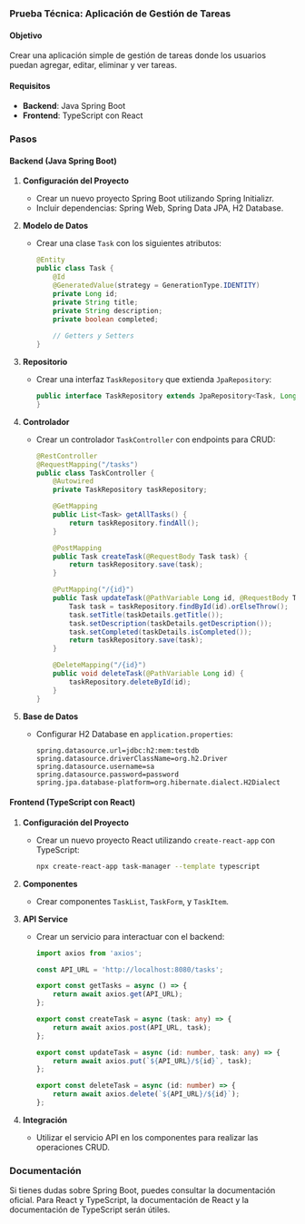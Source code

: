 ### Prueba Técnica: Aplicación de Gestión de Tareas

#### Objetivo
Crear una aplicación simple de gestión de tareas donde los usuarios puedan agregar, editar, eliminar y ver tareas.

#### Requisitos
- **Backend**: Java Spring Boot
- **Frontend**: TypeScript con React

### Pasos

#### Backend (Java Spring Boot)

1. **Configuración del Proyecto**
   - Crear un nuevo proyecto Spring Boot utilizando Spring Initializr.
   - Incluir dependencias: Spring Web, Spring Data JPA, H2 Database.

2. **Modelo de Datos**
   - Crear una clase `Task` con los siguientes atributos:
     ```java
     @Entity
     public class Task {
         @Id
         @GeneratedValue(strategy = GenerationType.IDENTITY)
         private Long id;
         private String title;
         private String description;
         private boolean completed;
         
         // Getters y Setters
     }
     ```

3. **Repositorio**
   - Crear una interfaz `TaskRepository` que extienda `JpaRepository`:
     ```java
     public interface TaskRepository extends JpaRepository<Task, Long> {
     }
     ```

4. **Controlador**
   - Crear un controlador `TaskController` con endpoints para CRUD:
     ```java
     @RestController
     @RequestMapping("/tasks")
     public class TaskController {
         @Autowired
         private TaskRepository taskRepository;

         @GetMapping
         public List<Task> getAllTasks() {
             return taskRepository.findAll();
         }

         @PostMapping
         public Task createTask(@RequestBody Task task) {
             return taskRepository.save(task);
         }

         @PutMapping("/{id}")
         public Task updateTask(@PathVariable Long id, @RequestBody Task taskDetails) {
             Task task = taskRepository.findById(id).orElseThrow();
             task.setTitle(taskDetails.getTitle());
             task.setDescription(taskDetails.getDescription());
             task.setCompleted(taskDetails.isCompleted());
             return taskRepository.save(task);
         }

         @DeleteMapping("/{id}")
         public void deleteTask(@PathVariable Long id) {
             taskRepository.deleteById(id);
         }
     }
     ```

5. **Base de Datos**
   - Configurar H2 Database en `application.properties`:
     ```properties
     spring.datasource.url=jdbc:h2:mem:testdb
     spring.datasource.driverClassName=org.h2.Driver
     spring.datasource.username=sa
     spring.datasource.password=password
     spring.jpa.database-platform=org.hibernate.dialect.H2Dialect
     ```

#### Frontend (TypeScript con React)

1. **Configuración del Proyecto**
   - Crear un nuevo proyecto React utilizando `create-react-app` con TypeScript:
     ```bash
     npx create-react-app task-manager --template typescript
     ```

2. **Componentes**
   - Crear componentes `TaskList`, `TaskForm`, y `TaskItem`.

3. **API Service**
   - Crear un servicio para interactuar con el backend:
     ```typescript
     import axios from 'axios';

     const API_URL = 'http://localhost:8080/tasks';

     export const getTasks = async () => {
         return await axios.get(API_URL);
     };

     export const createTask = async (task: any) => {
         return await axios.post(API_URL, task);
     };

     export const updateTask = async (id: number, task: any) => {
         return await axios.put(`${API_URL}/${id}`, task);
     };

     export const deleteTask = async (id: number) => {
         return await axios.delete(`${API_URL}/${id}`);
     };
     ```

4. **Integración**
   - Utilizar el servicio API en los componentes para realizar las operaciones CRUD.

### Documentación
Si tienes dudas sobre Spring Boot, puedes consultar la documentación oficial. Para React y TypeScript, la documentación de React y la documentación de TypeScript serán útiles.
